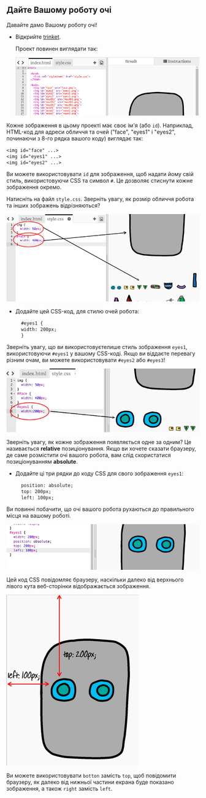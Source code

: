 ## Дайте Вашому роботу очі

Давайте дамо Вашому роботу очі!

+ Відкрийте [trinket](http://jumpto.cc/web-robot).
    
    Проект повинен виглядати так:
    
    ![скріншот](images/robot-starter.png)

Кожне зображення в цьому проекті має своє ім'я (або `id`). Наприклад, HTML-код для адреси обличчя та очей ("face", "eyes1" і "eyes2", починаючи з 8-го рядка вашого коду) виглядає так:

    <img id="face" ...>
    <img id="eyes1" ...>
    <img id="eyes2" ...>
    

Ви можете використовувати `id` для зображення, щоб надати йому свій стиль, використовуючи CSS та символ `#`. Це дозволяє стиснути кожне зображення окремо.

Натисніть на файл `style.css`. Зверніть увагу, як розмір обличчя робота та інших зображень відрізняються?

![скріншот](images/robot-id.png)

+ Додайте цей CSS-код, для стилю очей робота:
    
        #eyes1 {
        width: 200px;
        }
        

Зверніть увагу, що ви використовуєтелише стиль зображення `eyes1`, використовуючи `#eyes1` у вашому CSS-коді. Якщо ви віддаєте перевагу різним очам, ви можете використовувати `#eyes2` або `#eyes3`!

![скріншот](images/robot-eyes-width.png)

Зверніть увагу, як кожне зображення появляється одне за одним? Це називається **relative** позиціонування. Якщо ви хочете сказати браузеру, де саме розмістити очі вашого робота, вам слід скористатися позиціонуванням **absolute**.

+ Додайте ці три рядки до коду CSS для свого зображення `eyes1`:
    
        position: absolute;
        top: 200px;
        left: 100px;
        

Ви повинні побачити, що очі вашого робота рухаються до правильного місця на вашому роботі.

![скріншот](images/robot-eyes-position.png)

Цей код CSS повідомляє браузеру, наскільки далеко від верхнього лівого кута веб-сторінки відображається зображення.

![скріншот](images/robot-eyes-position2.png)

Ви можете використовувати `botton` замість `top`, щоб повідомити браузеру, як далеко від нижньої частини екрана буде показано зображення, а також `right` замість `left`.